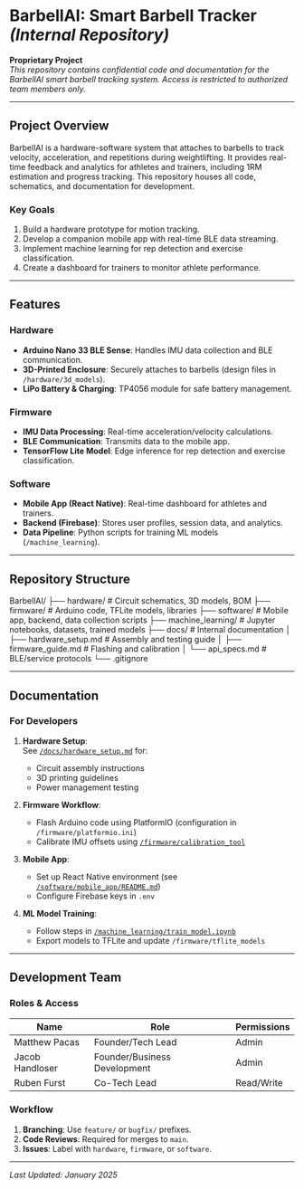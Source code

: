 # BarbellAI: Smart Barbell Tracker *(Internal Repository)*

**Proprietary Project**  
*This repository contains confidential code and documentation for the BarbellAI smart barbell tracking system. Access is restricted to authorized team members only.*

---

## Project Overview
BarbellAI is a hardware-software system that attaches to barbells to track velocity, acceleration, and repetitions during weightlifting. It provides real-time feedback and analytics for athletes and trainers, including 1RM estimation and progress tracking. This repository houses all code, schematics, and documentation for development.

### Key Goals
1. Build a hardware prototype for motion tracking.
2. Develop a companion mobile app with real-time BLE data streaming.
3. Implement machine learning for rep detection and exercise classification.
4. Create a dashboard for trainers to monitor athlete performance.

---

## Features
### Hardware
- **Arduino Nano 33 BLE Sense**: Handles IMU data collection and BLE communication.
- **3D-Printed Enclosure**: Securely attaches to barbells (design files in `/hardware/3d_models`).
- **LiPo Battery & Charging**: TP4056 module for safe battery management.

### Firmware
- **IMU Data Processing**: Real-time acceleration/velocity calculations.
- **BLE Communication**: Transmits data to the mobile app.
- **TensorFlow Lite Model**: Edge inference for rep detection and exercise classification.

### Software
- **Mobile App (React Native)**: Real-time dashboard for athletes and trainers.
- **Backend (Firebase)**: Stores user profiles, session data, and analytics.
- **Data Pipeline**: Python scripts for training ML models (`/machine_learning`).

---

## Repository Structure
BarbellAI/
├── hardware/ # Circuit schematics, 3D models, BOM
├── firmware/ # Arduino code, TFLite models, libraries
├── software/ # Mobile app, backend, data collection scripts
├── machine_learning/ # Jupyter notebooks, datasets, trained models
├── docs/ # Internal documentation
│ ├── hardware_setup.md # Assembly and testing guide
│ ├── firmware_guide.md # Flashing and calibration
│ └── api_specs.md # BLE/service protocols
└── .gitignore

---

## Documentation
### For Developers
1. **Hardware Setup**:  
   See [`/docs/hardware_setup.md`](docs/hardware_setup.md) for:  
   - Circuit assembly instructions  
   - 3D printing guidelines  
   - Power management testing  

2. **Firmware Workflow**:  
   - Flash Arduino code using PlatformIO (configuration in `/firmware/platformio.ini`)  
   - Calibrate IMU offsets using [`/firmware/calibration_tool`](firmware/calibration_tool)  

3. **Mobile App**:  
   - Set up React Native environment (see [`/software/mobile_app/README.md`](software/mobile_app/README.md))  
   - Configure Firebase keys in `.env`  

4. **ML Model Training**:  
   - Follow steps in [`/machine_learning/train_model.ipynb`](machine_learning/train_model.ipynb)  
   - Export models to TFLite and update `/firmware/tflite_models`  

---

## Development Team
### Roles & Access
| Name             | Role                        | Permissions       |
|------------------|-----------------------------|-------------------|
| Matthew Pacas    | Founder/Tech Lead           | Admin             |
| Jacob Handloser  | Founder/Business Development| Admin             |
| Ruben Furst      | Co-Tech Lead                | Read/Write        |

### Workflow
1. **Branching**: Use `feature/` or `bugfix/` prefixes.  
2. **Code Reviews**: Required for merges to `main`.  
3. **Issues**: Label with `hardware`, `firmware`, or `software`.  

---


*Last Updated: January 2025*  